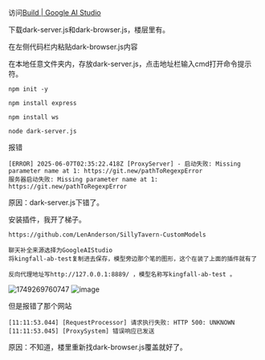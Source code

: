 访问[Build | Google AI Studio](https://aistudio.google.com/app/apps/bundled/blank?showPreview=true&showCode=true)

下载dark-server.js和dark-browser.js，楼层里有。

在左侧代码栏内粘贴dark-browser.js内容     

在本地任意文件夹内，存放dark-server.js，点击地址栏输入cmd打开命令提示符。

```
npm init -y

npm install express   

npm install ws

node dark-server.js
```

报错

```
[ERROR] 2025-06-07T02:35:22.418Z [ProxyServer] - 启动失败: Missing parameter name at 1: https://git.new/pathToRegexpError
服务器启动失败: Missing parameter name at 1: https://git.new/pathToRegexpError
```

 原因：dark-server.js下错了。

安装插件，我开了梯子。

```
https://github.com/LenAnderson/SillyTavern-CustomModels
```

```
聊天补全来源选择为GoogleAIStudio
将kingfall-ab-test复制进去保存，模型旁边那个笔的图形，这个在装了上面的插件就有了
```

```
反向代理地址写http://127.0.0.1:8889/ ，模型名称写kingfall-ab-test 。
```

![1749269760747](https://github.com/user-attachments/assets/bedb6369-30be-4f8c-8d1c-acc75a82f2d2)
![image](https://github.com/user-attachments/assets/7523673f-9c7f-432c-bd13-1dea2fd08121)

但是报错了那个网站

```
[11:11:53.044] [RequestProcessor] 请求执行失败: HTTP 500: UNKNOWN
[11:11:53.045] [ProxySystem] 错误响应已发送
```

原因：不知道，楼里重新找dark-browser.js覆盖就好了。

